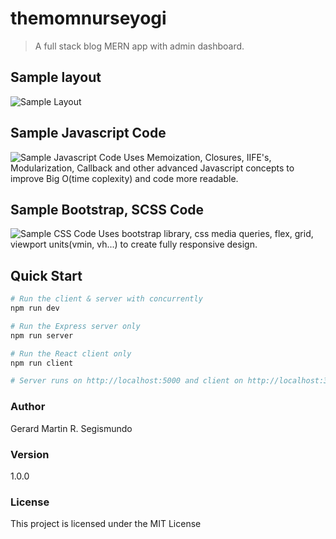# themomnurseyogi

> A full stack blog MERN app with admin dashboard.

## Sample layout

![Sample Layout](https://i.imgur.com/9LQDH85.jpg)

## Sample Javascript Code

![Sample Javascript Code](https://i.imgur.com/Zw3DXRX.jpg)
Uses Memoization, Closures, IIFE's, Modularization, Callback and other advanced Javascript concepts to improve Big O(time coplexity) and code more readable.

## Sample Bootstrap, SCSS Code

![Sample CSS Code](https://i.imgur.com/Zw3DXRX.jpg)
Uses bootstrap library, css media queries, flex, grid, viewport units(vmin, vh...) to create fully responsive design.

## Quick Start

```bash
# Run the client & server with concurrently
npm run dev

# Run the Express server only
npm run server

# Run the React client only
npm run client

# Server runs on http://localhost:5000 and client on http://localhost:3000
```

### Author

Gerard Martin R. Segismundo

### Version

1.0.0

### License

This project is licensed under the MIT License
